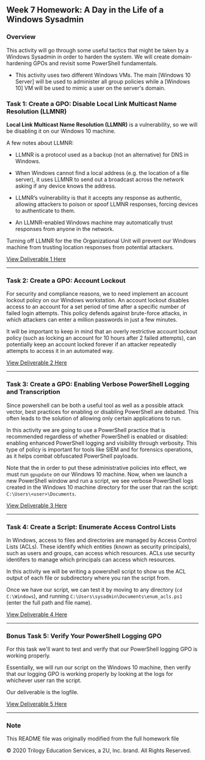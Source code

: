 ## Week 7 Homework: A Day in the Life of a Windows Sysadmin

### Overview  

This activity will go through some useful tactics that might be taken by a Windows Sysadmin in order to harden the system. We will create domain-hardening GPOs and revisit some PowerShell fundamentals.

- This activity uses two different Windows VMs. The main [Windows 10 Server] will be used to administer all group policies while a [Windows 10] VM will be used to mimic a user on the server's domain. 

### Task 1: Create a GPO: Disable Local Link Multicast Name Resolution (LLMNR)

**Local Link Multicast Name Resolution (LLMNR)** is a vulnerability, so we will be disabling it on our Windows 10 machine. 

A few notes about LLMNR:

- LLMNR is a protocol used as a backup (not an alternative) for DNS in Windows. 

- When Windows cannot find a local address (e.g. the location of a file server), it uses LLMNR to send out a broadcast across the network asking if any device knows the address. 

- LLMNR’s vulnerability is that it accepts any response as authentic, allowing attackers to poison or spoof LLMNR responses, forcing devices to authenticate to them. 

- An LLMNR-enabled Windows machine may automatically trust responses from anyone in the network.

Turning off LLMNR for the the Organizational Unit will prevent our Windows machine from trusting location responses from potential attackers.

[View Deliverable 1 Here](https://github.com/cdnet01/Windows_Hardening/blob/main/Deliverables/Deliverable%20for%20Task%201.png)

---

### Task 2: Create a GPO: Account Lockout

For security and compliance reasons, we to need implement an account lockout policy on our Windows workstation. An account lockout disables access to an account for a set period of time after a specific number of failed login attempts. This policy defends against brute-force attacks, in which attackers can enter a million passwords in just a few minutes.

It will be important to keep in mind that an overly restrictive account lockout policy (such as locking an account for 10 hours after 2 failed attempts), can potentially keep an account locked forever if an attacker repeatedly attempts to access it in an automated way.

[View Deliverable 2 Here](https://github.com/cdnet01/Windows_Hardening/blob/main/Deliverables/Deliverable%20for%20Task%202.png)


---

### Task 3: Create a GPO: Enabling Verbose PowerShell Logging and Transcription

Since powershell can be both a useful tool as well as a possible attack vector, best practices for enabling or disabling PowerShell are debated. This often leads to the solution of allowing only certain applications to run.

In this activity we are going to use a PowerShell practice that is recommended regardless of whether PowerShell is enabled or disabled: enabling enhanced PowerShell logging and visibility through verbosity. This type of policy is important for tools like SIEM and for forensics operations, as it helps combat obfuscated PowerShell payloads.

Note that the in order to put these administrative policies into effect, we must run `gpupdate` on our Windows 10 machine. Now, when we launch a new PowerShell window and run a script, we see verbose PowerShell logs created in the Windows 10 machine directory for the user that ran the script: `C:\Users\<user>\Documents`.

[View Deliverable 3 Here](https://github.com/cdnet01/Windows_Hardening/blob/main/Deliverables/Deliverable%20for%20Task%203.png)

---

### Task 4: Create a Script: Enumerate Access Control Lists

In Windows, access to files and directories are managed by Access Control Lists (ACLs). These identify which entities (known as security principals), such as users and groups, can access which resources. ACLs use security identifers to manage which principals can access which resources.

In this activity we will be writing a powershell script to show us the ACL output of each file or subdirectory where you ran the script from.

Once we have our script, we can test it by moving to any directory (`cd C:\Windows`), and running `C:\Users\sysadmin\Documents\enum_acls.ps1` (enter the full path and file name). 

[View Deliverable 4 Here](https://github.com/cdnet01/Windows_Hardening/blob/main/Deliverables/enum_acls.ps1)

---

### Bonus Task 5: Verify Your PowerShell Logging GPO

For this task we'll want to test and verify that our PowerShell logging GPO is working properly.

Essentially, we will run our script on the Windows 10 machine, then verify that our logging GPO is working properly by looking at the logs for whichever user ran the script. 

Our deliverable is the logfile. 

[View Deliverable 5 Here](https://github.com/cdnet01/Windows_Hardening/blob/main/Deliverables/(COPY)PowerShell_transcript.DESKTOP-SITPOTH.%2BMvt8_yD.20220107034942)


---
### Note

This README file was originally modified from the full homework file

© 2020 Trilogy Education Services, a 2U, Inc. brand. All Rights Reserved.
